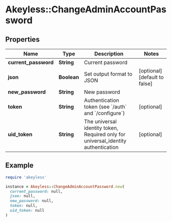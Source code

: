 # Akeyless::ChangeAdminAccountPassword

## Properties

| Name | Type | Description | Notes |
| ---- | ---- | ----------- | ----- |
| **current_password** | **String** | Current password |  |
| **json** | **Boolean** | Set output format to JSON | [optional][default to false] |
| **new_password** | **String** | New password |  |
| **token** | **String** | Authentication token (see &#x60;/auth&#x60; and &#x60;/configure&#x60;) | [optional] |
| **uid_token** | **String** | The universal identity token, Required only for universal_identity authentication | [optional] |

## Example

```ruby
require 'akeyless'

instance = Akeyless::ChangeAdminAccountPassword.new(
  current_password: null,
  json: null,
  new_password: null,
  token: null,
  uid_token: null
)
```

